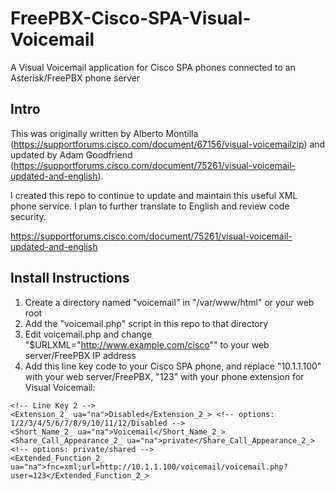 # FreePBX-Cisco-SPA-Visual-Voicemail
A Visual Voicemail application for Cisco SPA phones connected to an Asterisk/FreePBX phone server

## Intro
This was originally written by Alberto Montilla (https://supportforums.cisco.com/document/67156/visual-voicemailzip) and updated by Adam Goodfriend (https://supportforums.cisco.com/document/75261/visual-voicemail-updated-and-english).

I created this repo to continue to update and maintain this useful XML phone service. I plan to further translate to English and review code security.

https://supportforums.cisco.com/document/75261/visual-voicemail-updated-and-english

## Install Instructions
1. Create a directory named "voicemail" in "/var/www/html" or your web root
2. Add the "voicemail.php" script in this repo to that directory
3. Edit voicemail.php and change "$URLXML="http://www.example.com/cisco"" to your web server/FreePBX IP address
4. Add this line key code to your Cisco SPA phone, and replace "10.1.1.100" with your web server/FreePBX, "123" with your phone extension for Visual Voicemail:

```
<!-- Line Key 2 -->
<Extension_2_ ua="na">Disabled</Extension_2_> <!-- options: 1/2/3/4/5/6/7/8/9/10/11/12/Disabled -->
<Short_Name_2_ ua="na">Voicemail</Short_Name_2_>
<Share_Call_Appearance_2_ ua="na">private</Share_Call_Appearance_2_> <!-- options: private/shared -->
<Extended_Function_2_ ua="na">fnc=xml;url=http://10.1.1.100/voicemail/voicemail.php?user=123</Extended_Function_2_>
```


